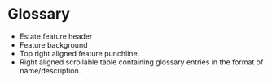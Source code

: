 # Glossary

- Estate feature header
- Feature background
- Top right aligned feature punchline.
- Right aligned scrollable table containing glossary entries in the format of name/description.